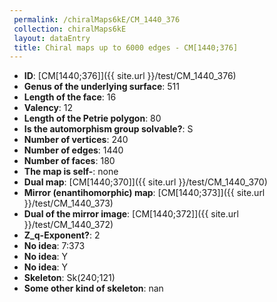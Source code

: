```yaml
--- 
 permalink: /chiralMaps6kE/CM_1440_376 
 collection: chiralMaps6kE
 layout: dataEntry
 title: Chiral maps up to 6000 edges - CM[1440;376]
---
```


- **ID**: [CM[1440;376]]({{ site.url }}/test/CM_1440_376)
- **Genus of the underlying surface**: 511
- **Length of the face**: 16
- **Valency**: 12
- **Length of the Petrie polygon**: 80
- **Is the automorphism group solvable?**: S
- **Number of vertices**: 240
- **Number of edges**: 1440
- **Number of faces**: 180
- **The map is self-**: none
- **Dual map**: [CM[1440;370]]({{ site.url }}/test/CM_1440_370)
- **Mirror (enantihomorphic) map**: [CM[1440;373]]({{ site.url }}/test/CM_1440_373)
- **Dual of the mirror image**: [CM[1440;372]]({{ site.url }}/test/CM_1440_372)
- **Z_q-Exponent?**: 2
- **No idea**:  7:373
- **No idea**: Y
- **No idea**: Y
- **Skeleton**: Sk(240;121)
- **Some other kind of skeleton**: nan
